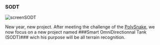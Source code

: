 ### SODT

![screenSODT](https://github.com/YOUSSNDR/SODT/assets/114215795/aad4a4cb-3860-41a7-ac42-2c4c021a16a0)


New year, new project.
After meeting the challenge of the [PolySnake](https://github.com/YOUSSNDR/PolySnake), we now focus on a new project named ###Smart OmniDirectionnal Tank (SODT)### wich his purpose will be all terrain recognition.

